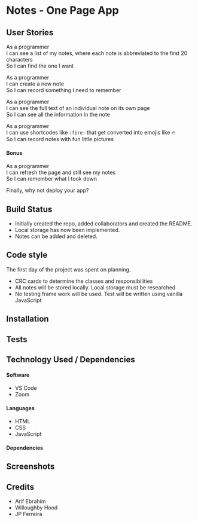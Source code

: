 # Notes - One Page App

## User Stories

As a programmer<br>
I can see a list of my notes, where each note is abbreviated to the first 20 characters<br>
So I can find the one I want<br>

As a programmer<br>
I can create a new note<br>
So I can record something I need to remember<br>

As a programmer<br>
I can see the full text of an individual note on its own page<br>
So I can see all the information in the note<br>

As a programmer<br>
I can use shortcodes like `:fire:` that get converted into emojis like 🔥<br>
So I can record notes with fun little pictures<br>

#### Bonus

As a programmer<br>
I can refresh the page and still see my notes<br>
So I can remember what I took down<br>

Finally, why not deploy your app?

## Build Status

* Initially created the repo, added collaborators and created the README.
* Local storage has now been implemented.
* Notes can be added and deleted.

## Code style

The first day of the project was spent on planning.
* CRC cards to determine the classes and responsibilities
* All notes will be stored locally. Local storage must be researched
* No testing frame work will be used. Test will be written using vanilla JavaScript


## Installation



## Tests



## Technology Used / Dependencies

#### Software

* VS Code
* Zoom

#### Languages

* HTML
* CSS
* JavaScript

#### Dependencies



## Screenshots



## Credits

* Arif Ebrahim
* Willoughby Hood
* JP Ferreira